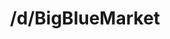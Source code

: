 ---
title: /d/BigBlueMarket
link_onion: http://vworp2mspe566cws.onion/to/dread/044ded9e57
tags:
  - bigbluemarket
---
